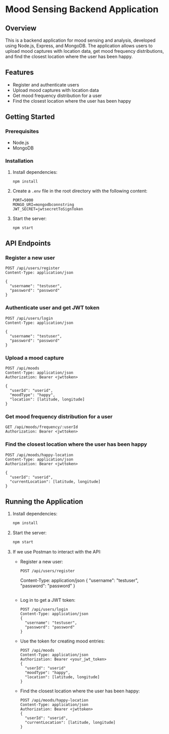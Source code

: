 ﻿
# Mood Sensing Backend Application

## Overview
This is a backend application for mood sensing and analysis, developed using Node.js, Express, and MongoDB. The application allows users to upload mood captures with location data, get mood frequency distributions, and find the closest location where the user has been happy.

## Features
- Register and authenticate users
- Upload mood captures with location data
- Get mood frequency distribution for a user
- Find the closest location where the user has been happy

## Getting Started

### Prerequisites
- Node.js
- MongoDB

### Installation

1. Install dependencies:
   ```
   npm install
   ```

2. Create a `.env` file in the root directory with the following content:
   ```
   PORT=5000
   MONGO_URI=mongodbconnstring
   JWT_SECRET=jwtsecretToSignToken
   ```

4. Start the server:
   ```
   npm start
   ```

## API Endpoints

### Register a new user
```http
POST /api/users/register
Content-Type: application/json

{
  "username": "testuser",
  "password": "password"
}
```

### Authenticate user and get JWT token
```http
POST /api/users/login
Content-Type: application/json

{
  "username": "testuser",
  "password": "password"
}
```

### Upload a mood capture
```http
POST /api/moods
Content-Type: application/json
Authorization: Bearer <jwttoken>

{
  "userId": "userid",
  "moodType": "happy",
  "location": [latitude, longitude]
}
```

### Get mood frequency distribution for a user
```http
GET /api/moods/frequency/:userId
Authorization: Bearer <jwttoken>
```

### Find the closest location where the user has been happy
```http
POST /api/moods/happy-location
Content-Type: application/json
Authorization: Bearer <jwttoken>

{
  "userId": "userid",
  "currentLocation": [latitude, longitude]
}
```

## Running the Application

1. Install dependencies:
   ```bash
   npm install
   ```

2. Start the server:
   ```bash
   npm start
   ```

3. If we use Postman to interact with the API:
   - Register a new user:
     ```http
     POST /api/users/register
     ```
     Content-Type: application/json
     {
       "username": "testuser",
       "password": "password"
     }
     ```
     ```

   - Log in to get a JWT token:
     ```http
     POST /api/users/login
     Content-Type: application/json
     {
       "username": "testuser",
       "password": "password"
     }
     ```

   - Use the token for creating mood entries:
     ```http
     POST /api/moods
     Content-Type: application/json
     Authorization: Bearer <your_jwt_token>
     {
       "userId": "userid"
       "moodType": "happy",
       "location": [latitude, longitude]
     }
     ```

   - Find the closest location where the user has been happy:
     ```http
     POST /api/moods/happy-location
     Content-Type: application/json
     Authorization: Bearer <jwttoken>
     {
       "userId": "userid",
       "currentLocation": [latitude, longitude]
     }
     ```
